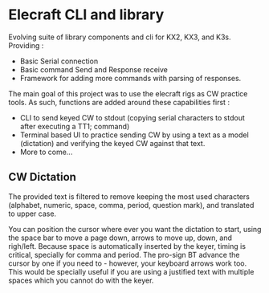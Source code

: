 # Elecraft CLI and library

Evolving suite of library components and cli for KX2, KX3, and K3s. Providing :
- Basic Serial connection  
- Basic command Send and Response receive
- Framework for adding more commands with parsing of responses.

The main goal of this project was to use the elecraft rigs as CW practice tools.
As such, functions are added around these capabilities first :
- CLI to send keyed CW to stdout (copying serial characters to stdout after executing a TT1; command)
- Terminal based UI to practice sending CW by using a text as a model (dictation) and verifying the keyed CW against that text.
- More to come...

## CW Dictation
The provided text is filtered to remove keeping the most used characters (alphabet, numeric, space, comma, period, question mark), and translated to upper case.

You can position the cursor where ever you want the dictation to start, using the space bar to move a page down, arrows to move up, down, and righ/left.
Because space is automatically inserted by the keyer, timing is critical, specially for comma and period.
The pro-sign BT advance the cursor by one if you need to - however, your keyboard arrows work too. This would be specially useful if you are using a justified text with multiple spaces which you cannot do with the keyer.